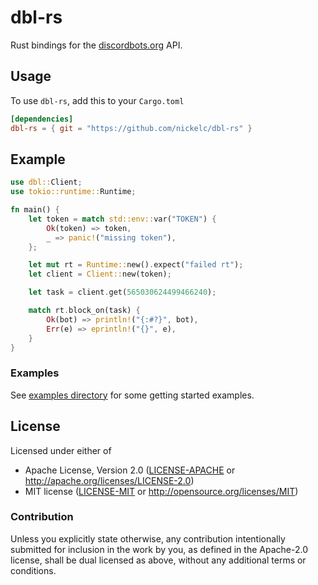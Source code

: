 # dbl-rs

Rust bindings for the [discordbots.org](https://discordbots.org) API.

## Usage

To use `dbl-rs`, add this to your `Cargo.toml`
```toml
[dependencies]
dbl-rs = { git = "https://github.com/nickelc/dbl-rs" }
```

## Example

```rust
use dbl::Client;
use tokio::runtime::Runtime;

fn main() {
    let token = match std::env::var("TOKEN") {
        Ok(token) => token,
        _ => panic!("missing token"),
    };

    let mut rt = Runtime::new().expect("failed rt");
    let client = Client::new(token);

    let task = client.get(565030624499466240);

    match rt.block_on(task) {
        Ok(bot) => println!("{:#?}", bot),
        Err(e) => eprintln!("{}", e),
    }
}
```

### Examples

See [examples directory](examples/) for some getting started examples.

## License

Licensed under either of

- Apache License, Version 2.0 ([LICENSE-APACHE](LICENSE-APACHE) or http://apache.org/licenses/LICENSE-2.0)
- MIT license ([LICENSE-MIT](LICENSE-MIT) or http://opensource.org/licenses/MIT)

### Contribution

Unless you explicitly state otherwise, any contribution intentionally submitted for inclusion in the work by you,
as defined in the Apache-2.0 license, shall be dual licensed as above, without any additional terms or conditions.
